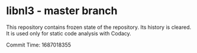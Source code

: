 # libnl3 - master branch

This repository contains frozen state of the repository.
Its history is cleared. It is used only for static code
analysis with Codacy.

Commit Time: 1687018355